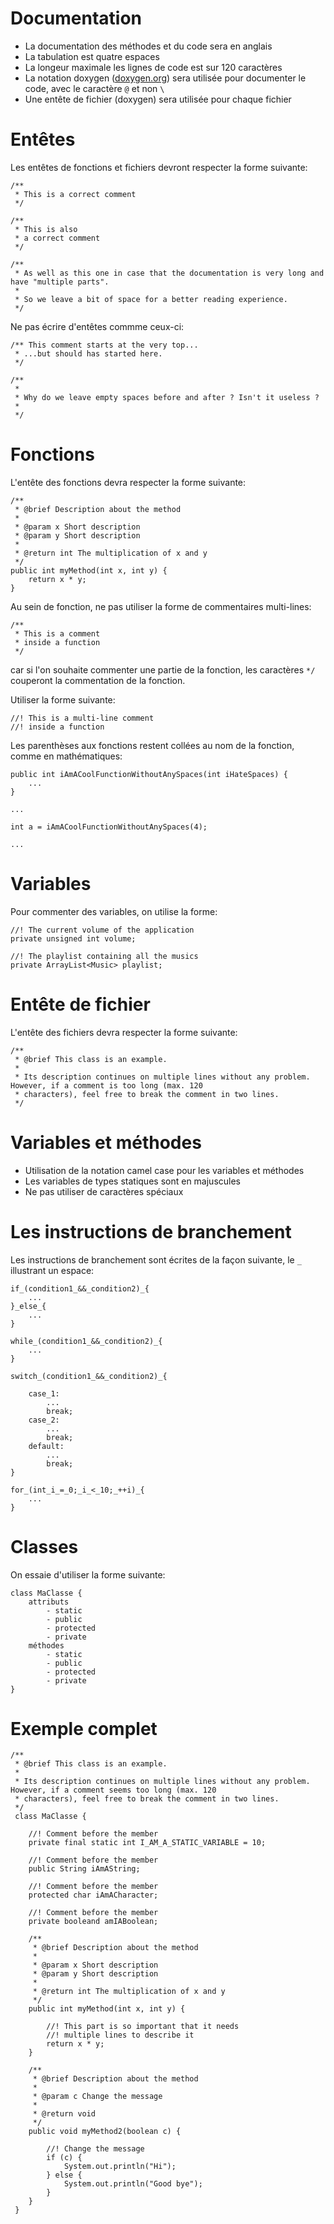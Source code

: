 # Documentation
- La documentation des méthodes et du code sera en anglais
- La tabulation est quatre espaces
- La longeur maximale les lignes de code est sur 120 caractères
- La notation doxygen ([doxygen.org](doxygen.org)) sera utilisée pour documenter le code, avec le caractère `@` et non `\`
- Une entête de fichier (doxygen) sera utilisée pour chaque fichier

# Entêtes
Les entêtes de fonctions et fichiers devront respecter la forme suivante:

```
/**
 * This is a correct comment
 */
```

```
/**
 * This is also
 * a correct comment
 */
```

```
/**
 * As well as this one in case that the documentation is very long and have "multiple parts".
 *
 * So we leave a bit of space for a better reading experience.
 */
```

Ne pas écrire d'entêtes commme ceux-ci:
```
/** This comment starts at the very top...
 * ...but should has started here.
 */
```

```
/**
 *
 * Why do we leave empty spaces before and after ? Isn't it useless ?
 *
 */
```

# Fonctions
L'entête des fonctions devra respecter la forme suivante:
```
/**
 * @brief Description about the method
 *
 * @param x Short description
 * @param y Short description
 *
 * @return int The multiplication of x and y
 */
public int myMethod(int x, int y) {
    return x * y;
}
```

Au sein de fonction, ne pas utiliser la forme de commentaires multi-lines:
```
/**
 * This is a comment
 * inside a function
 */
```
car si l'on souhaite commenter une partie de la fonction, les caractères `*/` couperont la commentation de la fonction.

Utiliser la forme suivante:
```
//! This is a multi-line comment
//! inside a function
```

Les parenthèses aux fonctions restent collées au nom de la fonction, comme en mathématiques:
```
public int iAmACoolFunctionWithoutAnySpaces(int iHateSpaces) {
    ...
}
```

```
...

int a = iAmACoolFunctionWithoutAnySpaces(4);

...
```

# Variables
Pour commenter des variables, on utilise la forme:
```
//! The current volume of the application
private unsigned int volume;

//! The playlist containing all the musics
private ArrayList<Music> playlist;
```

# Entête de fichier
L'entête des fichiers devra respecter la forme suivante:
```
/**
 * @brief This class is an example.
 *
 * Its description continues on multiple lines without any problem. However, if a comment is too long (max. 120
 * characters), feel free to break the comment in two lines.
 */
```

# Variables et méthodes
- Utilisation de la notation camel case pour les variables et méthodes
- Les variables de types statiques sont en majuscules
- Ne pas utiliser de caractères spéciaux

# Les instructions de branchement
Les instructions de branchement sont écrites de la façon suivante, le `_` illustrant un espace:

```
if_(condition1_&&_condition2)_{
    ...
}_else_{
    ...
}
```

```
while_(condition1_&&_condition2)_{
    ...
}
```

```
switch_(condition1_&&_condition2)_{

    case_1:
        ...
        break;
    case_2:
        ...
        break;
    default:
        ...
        break;
}
```

```
for_(int_i_=_0;_i_<_10;_++i)_{
    ...
}
```

# Classes
On essaie d'utiliser la forme suivante:

```
class MaClasse {
    attributs
        - static
        - public
        - protected
        - private
    méthodes
        - static
        - public
        - protected
        - private
}
```

# Exemple complet
```
/**
 * @brief This class is an example.
 *
 * Its description continues on multiple lines without any problem. However, if a comment seems too long (max. 120
 * characters), feel free to break the comment in two lines.
 */
 class MaClasse {

    //! Comment before the member
    private final static int I_AM_A_STATIC_VARIABLE = 10;

    //! Comment before the member
    public String iAmAString;

    //! Comment before the member
    protected char iAmACharacter;

    //! Comment before the member
    private booleand amIABoolean;

    /**
     * @brief Description about the method
     *
     * @param x Short description
     * @param y Short description
     *
     * @return int The multiplication of x and y
     */
    public int myMethod(int x, int y) {

        //! This part is so important that it needs
        //! multiple lines to describe it
        return x * y;
    }

    /**
     * @brief Description about the method
     *
     * @param c Change the message
     *
     * @return void
     */
    public void myMethod2(boolean c) {

        //! Change the message
        if (c) {
            System.out.println("Hi");
        } else {
            System.out.println("Good bye");
        }
    }
 }
```
